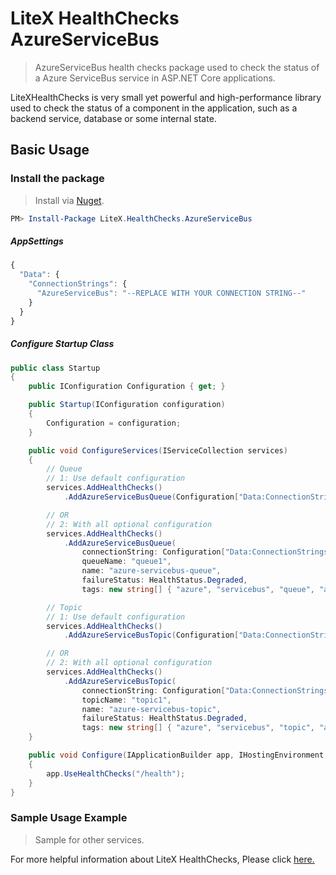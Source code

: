 # LiteX HealthChecks AzureServiceBus
> AzureServiceBus health checks package used to check the status of a Azure ServiceBus service in ASP.NET Core applications.

LiteXHealthChecks is very small yet powerful and high-performance library used to check the status of a component in the application, such as a backend service, database or some internal state.


## Basic Usage

### Install the package

> Install via [Nuget](https://www.nuget.org/packages/LiteX.HealthChecks.AzureServiceBus/).

```Powershell
PM> Install-Package LiteX.HealthChecks.AzureServiceBus
```

##### AppSettings
```js
{  
  "Data": {
    "ConnectionStrings": {
      "AzureServiceBus": "--REPLACE WITH YOUR CONNECTION STRING--"
    }
  }
}
```

##### Configure Startup Class
```cs
public class Startup
{
    public IConfiguration Configuration { get; }

    public Startup(IConfiguration configuration)
    {
        Configuration = configuration;
    }

    public void ConfigureServices(IServiceCollection services)
    {
        // Queue
        // 1: Use default configuration
        services.AddHealthChecks()
            .AddAzureServiceBusQueue(Configuration["Data:ConnectionStrings:AzureServiceBus"], "queue1");

        // OR
        // 2: With all optional configuration
        services.AddHealthChecks()
            .AddAzureServiceBusQueue(
                connectionString: Configuration["Data:ConnectionStrings:AzureServiceBus"],
                queueName: "queue1",
                name: "azure-servicebus-queue",
                failureStatus: HealthStatus.Degraded,
                tags: new string[] { "azure", "servicebus", "queue", "azure-servicebus-queue" });

        // Topic
        // 1: Use default configuration
        services.AddHealthChecks()
            .AddAzureServiceBusTopic(Configuration["Data:ConnectionStrings:AzureServiceBus"], "topic1");

        // OR
        // 2: With all optional configuration
        services.AddHealthChecks()
            .AddAzureServiceBusTopic(
                connectionString: Configuration["Data:ConnectionStrings:AzureServiceBus"],
                topicName: "topic1",
                name: "azure-servicebus-topic",
                failureStatus: HealthStatus.Degraded,
                tags: new string[] { "azure", "servicebus", "topic", "azure-servicebus-topic" });
    }

    public void Configure(IApplicationBuilder app, IHostingEnvironment env)
    {
        app.UseHealthChecks("/health");
    }
}
```

### Sample Usage Example
> Sample for other services. 

For more helpful information about LiteX HealthChecks, Please click [here.](https://github.com/a-patel/LiteXHealthChecks#22--configure-startup-class)

